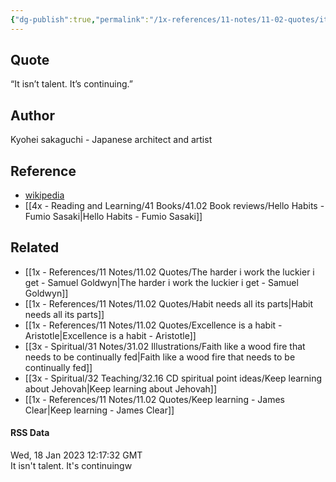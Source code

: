 ```yaml
---
{"dg-publish":true,"permalink":"/1x-references/11-notes/11-02-quotes/it-isnt-talent-its-continuing-kyohei-sakaguchi/","title":"It isnt talent its continuing - Kyohei Sakaguchi","created":"2023-01-18T20:39:52.000+03:00","updated":"2024-02-14T20:18:41.566+03:00"}
---
```



## Quote
“It isn’t talent. It’s continuing.” 

## Author
Kyohei sakaguchi - Japanese architect and artist

## Reference
- [wikipedia](https://en.wikipedia.org/wiki/Kyohei_Sakaguchi)
- [[4x - Reading and Learning/41 Books/41.02 Book reviews/Hello Habits - Fumio Sasaki\|Hello Habits - Fumio Sasaki]]

## Related
- [[1x - References/11 Notes/11.02 Quotes/The harder i work the luckier i get - Samuel Goldwyn\|The harder i work the luckier i get - Samuel Goldwyn]]
- [[1x - References/11 Notes/11.02 Quotes/Habit needs all its parts\|Habit needs all its parts]]
- [[1x - References/11 Notes/11.02 Quotes/Excellence is a habit - Aristotle\|Excellence is a habit - Aristotle]]
- [[3x - Spiritual/31 Notes/31.02 Illustrations/Faith like a wood fire that needs to be continually fed\|Faith like a wood fire that needs to be continually fed]]
- [[3x - Spiritual/32 Teaching/32.16 CD spiritual point ideas/Keep learning about Jehovah\|Keep learning about Jehovah]]
- [[1x - References/11 Notes/11.02 Quotes/Keep learning - James Clear\|Keep learning - James Clear]]

#### RSS Data
<div class='date'>
Wed, 18 Jan 2023 12:17:32 GMT
</div>
<div class='description'>
It isn't talent. It's continuingw
</div>
